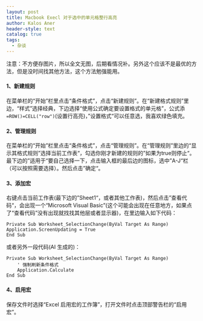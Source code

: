 ```yaml
---
layout: post
title: Macbook Execl 对于选中的单元格整行高亮
author: Kalos Aner
header-style: text
catalog: true
tags:
  - 杂谈
---
```


注意：不方便存图片，所以全文无图，后期看情况补。另外这个应该不是最优的方法，但是没时间找其他方法，这个方法勉强能用。
#### 1、新建规则
在菜单栏的“开始”栏里点击“条件格式”，点击“新建规则”。在“新建格式规则”里边，“样式”选择经典，下边选择“使用公式确定要设置格式的单元格”，公式添`=ROW()=CELL("row")`(设置行高亮)，”设置格式“可以任意选，我喜欢绿色填充。

#### 2、管理规则
在菜单栏的“开始”栏里点击“条件格式”，点击“管理规则”。在“管理规则”里边的“显示其格式规则”选择当前工作表“，勾选你刚才新建的规则的”如果为true则停止“。
最下边的”适用于“要自己选择一下，点击输入框的最后边的图标，选中”A-J“栏（可以按照需要选择）。然后点击”确定“。
#### 3、添加宏
右键点击当前工作表(最下边的”Sheet1“，或者其他工作表)，然后点击”查看代码“，会出现一个“Microsoft Visual Basic”(这个可能会出现在任意地方，如果点了“查看代码”没有出现就找找其他层或者显示器)，在里边输入如下代码：
```
Private Sub Worksheet_SelectionChange(ByVal Target As Range)
Application.ScreenUpdating = True
End Sub
```

或者另外一段代码(AI 生成的)：
```
Private Sub Worksheet_SelectionChange(ByVal Target As Range)
    ' 强制刷新条件格式
    Application.Calculate
End Sub
```

#### 4、启用宏
保存文件时选择“Excel 启用宏的工作簿”，打开文件时点击顶部警告栏的“启用宏”。
